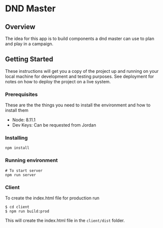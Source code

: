 # DND Master

## Overview

The idea for this app is to build components a dnd master can use to plan and play in a campaign.

## Getting Started

These instructions will get you a copy of the project up and running on your local machine for development and testing purposes. See deployment for notes on how to deploy the project on a live system.

### Prerequisites

These are the the things you need to install the environment and how to install them

- Node: 8.11.1
- Dev Keys: Can be requested from Jordan

### Installing

```
npm install
```

### Running environment

```
# To start server
npm run server
```

### Client

To create the index.html file for production run

```
$ cd client
$ npm run build:prod
```

This will create the index.html file in the `client/dist` folder.